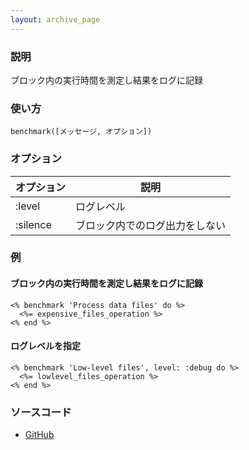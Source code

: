 ```yaml
---
layout: archive_page
---
```

### 説明
ブロック内の実行時間を測定し結果をログに記録

### 使い方
    benchmark([メッセージ, オプション])

### オプション

オプション    | 説明
---------|----------------
:level   | ログレベル
:silence | ブロック内でのログ出力をしない

### 例
#### ブロック内の実行時間を測定し結果をログに記録
    <% benchmark 'Process data files' do %>
      <%= expensive_files_operation %>
    <% end %>

#### ログレベルを指定
    <% benchmark 'Low-level files', level: :debug do %>
      <%= lowlevel_files_operation %>
    <% end %>

### ソースコード
* [GitHub](https://github.com/rails/rails/blob/ac30e389ecfa0e26e3d44c1eda8488ddf63b3ecc/activesupport/lib/active_support/benchmarkable.rb#L37)